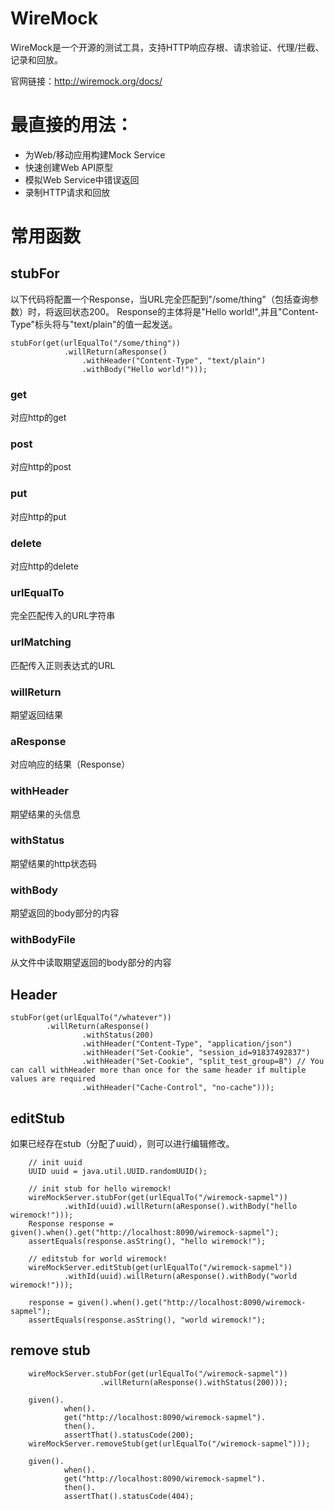 # WireMock
WireMock是一个开源的测试工具，支持HTTP响应存根、请求验证、代理/拦截、记录和回放。

官网链接：http://wiremock.org/docs/

# 最直接的用法： 
* 为Web/移动应用构建Mock Service
* 快速创建Web API原型
* 模拟Web Service中错误返回
* 录制HTTP请求和回放

# 常用函数
## stubFor
以下代码将配置一个Response，当URL完全匹配到"/some/thing"（包括查询参数）时，将返回状态200。
Response的主体将是"Hello world!",并且"Content-Type"标头将与"text/plain"的值一起发送。
```shell script
stubFor(get(urlEqualTo("/some/thing"))
            .willReturn(aResponse()
                .withHeader("Content-Type", "text/plain")
                .withBody("Hello world!")));
```
### get
对应http的get
### post
对应http的post
### put
对应http的put
### delete
对应http的delete

### urlEqualTo
完全匹配传入的URL字符串
### urlMatching
匹配传入正则表达式的URL

### willReturn
期望返回结果
### aResponse
对应响应的结果（Response）

### withHeader
期望结果的头信息
### withStatus
期望结果的http状态码
### withBody
期望返回的body部分的内容
### withBodyFile
从文件中读取期望返回的body部分的内容

## Header
```shell script
stubFor(get(urlEqualTo("/whatever"))
        .willReturn(aResponse()
                .withStatus(200)
                .withHeader("Content-Type", "application/json")
                .withHeader("Set-Cookie", "session_id=91837492837")
                .withHeader("Set-Cookie", "split_test_group=B") // You can call withHeader more than once for the same header if multiple values are required
                .withHeader("Cache-Control", "no-cache")));
```
## editStub
如果已经存在stub（分配了uuid），则可以进行编辑修改。
```shell script
    // init uuid
    UUID uuid = java.util.UUID.randomUUID();
    
    // init stub for hello wiremock!
    wireMockServer.stubFor(get(urlEqualTo("/wiremock-sapmel"))
            .withId(uuid).willReturn(aResponse().withBody("hello wiremock!")));
    Response response = given().when().get("http://localhost:8090/wiremock-sapmel");
    assertEquals(response.asString(), "hello wiremock!");
    
    // editstub for world wiremock!
    wireMockServer.editStub(get(urlEqualTo("/wiremock-sapmel"))
            .withId(uuid).willReturn(aResponse().withBody("world wiremock!")));
    
    response = given().when().get("http://localhost:8090/wiremock-sapmel");
    assertEquals(response.asString(), "world wiremock!");
```
## remove stub
```shell script
    wireMockServer.stubFor(get(urlEqualTo("/wiremock-sapmel"))
                    .willReturn(aResponse().withStatus(200)));
    
    given().
            when().
            get("http://localhost:8090/wiremock-sapmel").
            then().
            assertThat().statusCode(200);
    wireMockServer.removeStub(get(urlEqualTo("/wiremock-sapmel")));
    
    given().
            when().
            get("http://localhost:8090/wiremock-sapmel").
            then().
            assertThat().statusCode(404);
```




